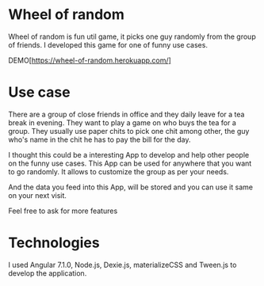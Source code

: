 # Wheel of random
Wheel of random is fun util game, it picks one guy randomly from the group of friends. I developed this game for one of funny use cases.

DEMO[https://wheel-of-random.herokuapp.com/]
# Use case
There are a group of close friends in office and they daily leave for a tea break in evening. They want to play a game on who buys the tea for a group. They usually use paper chits to pick one chit among other, the guy who's name in the chit he has to pay the bill for the day.

I thought this could be a interesting App to develop and help other people on the funny use cases. This App can be used for anywhere that you want to go randomly. It allows to customize the group as per your needs.

And the data you feed into this App, will be stored and you can use it same on your next visit.

Feel free to ask for more features

# Technologies

I used Angular 7.1.0, Node.js, Dexie.js, materializeCSS and Tween.js to develop the application.
